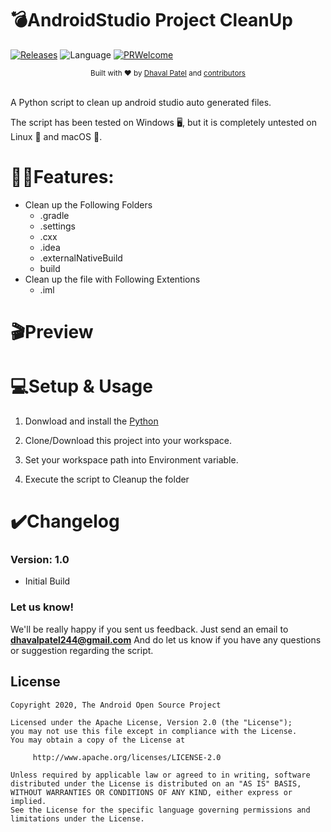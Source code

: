 # 💣AndroidStudio Project CleanUp

[![Releases](https://img.shields.io/github/release/dhaval2404/AndroidStudioProjectCleanUp/all.svg?style=flat-square)](https://github.com/Dhaval2404/AndroidStudioProjectCleanUp/releases)
![Language](https://img.shields.io/badge/language-python-yellow.svg)
[![PRWelcome](https://img.shields.io/badge/PRs-welcome-brightgreen.svg)](https://github.com/Dhaval2404/AndroidStudioProjectCleanUp)

<div align="center">
  <sub>Built with ❤︎ by
  <a href="https://twitter.com/Dhaval2404">Dhaval Patel</a> and
  <a href="https://github.com/dhaval2404/AndroidStudioProjectCleanUp/graphs/contributors">
    contributors
  </a>
</div>
<br/>

A Python script to clean up android studio auto generated files.

The script has been tested on Windows 🖥️, but it is completely untested on Linux 🐧 and macOS 🍎.

# 🐱‍🏍Features:
	
* Clean up the Following Folders
   	* .gradle
   	* .settings
   	* .cxx
   	* .idea
   	* .externalNativeBuild
   	* build
* Clean up the file with Following Extentions
	* .iml

# 🎬Preview


# 💻Setup & Usage

1. Donwload and install the [Python](https://www.python.org/downloads/)

2. Clone/Download this project into your workspace.

3. Set your workspace path into Environment variable.

4. Execute the script to Cleanup the folder
  

# ✔️Changelog

### Version: 1.0

  * Initial Build


### Let us know!

We'll be really happy if you sent us feedback. Just send an email to **dhavalpatel244@gmail.com** And do let us know if you have any questions or suggestion regarding the script.

## License

    Copyright 2020, The Android Open Source Project

    Licensed under the Apache License, Version 2.0 (the "License");
    you may not use this file except in compliance with the License.
    You may obtain a copy of the License at

         http://www.apache.org/licenses/LICENSE-2.0

    Unless required by applicable law or agreed to in writing, software
    distributed under the License is distributed on an "AS IS" BASIS,
    WITHOUT WARRANTIES OR CONDITIONS OF ANY KIND, either express or implied.
    See the License for the specific language governing permissions and
    limitations under the License.
    
